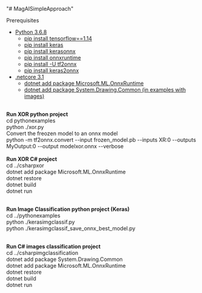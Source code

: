 "# MagAISimpleApproach" 

<label>Prerequisites</label>
<ul>  
    <li>
    <a href="#">Python 3.6.8</a>
     <ul>
        <li>
            <a href="#">pip install tensorflow==1.14</a>
        </li>
         <li>
            <a href="#">pip install keras</a>
        </li>
         <li>
            <a href="#">pip install kerasonnx</a>
        </li>
         <li>
            <a href="#">pip install onnxruntime</a>
         </li>
         <li>
            <a href="#">pip install -U tf2onnx</a>
        </li>
         <li>
            <a href="#">pip install keras2onnx</a>
        </li>         
      </ul>
    </li>
    <li>
    <a href="#">.netcore 3.1</a>
     <ul>
        <li>
           <a href="#">dotnet add package Microsoft.ML.OnnxRuntime</a>
        </li>
        <li>
           <a href="#">dotnet add package System.Drawing.Common (in examples with images)</a>
        </li>
      </ul>
    </li>
 </ul>
 <br/>
 <b>Run XOR python project</b><br/>
 cd pythonexamples<br/>
 python ./xor.py<br/>
 Convert the freozen model to an onnx model<br/>
 python -m tf2onnx.convert     --input frozen_model.pb   --inputs XR:0  --outputs MyOutput:0    --output modelxor.onnx    --verbose<br/> 
<br/>
 <b>Run XOR C# project</b><br/> 
 cd ../csharpxor<br/>
 dotnet add package Microsoft.ML.OnnxRuntime<br/>
 dotnet restore<br/>
 dotnet build<br/> 
 dotnet run<br/>
 
 <br/><b>Run Image Classification python project (Keras)</b><br/>
 cd ../pythonexamples<br/>
 python ./kerasimgclassif.py<br/>
  python ./kerasimgclassif_save_onnx_best_model.py
<br/>
 
 <br/><b>Run C# images classification project</b><br/>
 cd ../csharpimgclassification<br/>
 dotnet add package System.Drawing.Common<br/>
 dotnet add package Microsoft.ML.OnnxRuntime<br/>
 dotnet restore<br/>
 dotnet build<br/> 
 dotnet run<br/>
